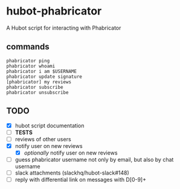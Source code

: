 # hubot-phabricator

A Hubot script for interacting with Phabricator

## commands
```
phabricator ping
phabricator whoami
phabricator i am $USERNAME
phabricator update signature
[phabricator] my reviews
phabricator subscribe
phabricator unsubscribe
```

## TODO
- [x] hubot script documentation 
- [ ] **TESTS**
- [ ] reviews of other users
- [x] notify user on new reviews
  - [x] _optionally_ notify user on new reviews
- [ ] guess phabricator username not only by email, but also by chat username
- [ ] slack attachments (slackhq/hubot-slack#148)
- [ ] reply with differential link on messages with D[0-9]+
